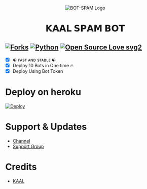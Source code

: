 <p align="center">
  <img src="./resources/logo.jpg" alt="BOT-SPAM Logo">
</p>
<h1 align="center">
  <b>𝗞𝗔𝗔𝗟 𝗦𝗣𝗔𝗠 𝗕𝗢𝗧</b>
</h1>

[![Forks](https://img.shields.io/github/forks/MrRizoel/Spambot?style=flat-square&color=orange)](https://github.com/garwmishra/kaal_Spam_bot/fork)
[![Python](https://img.shields.io/badge/Python-v3.9.7-blue)](https://www.python.org/)
[![Open Source Love svg2](https://badges.frapsoft.com/os/v2/open-source.svg?v=103)](https://github.com/garwmishra/kaal_spam_bot)   
----
 
- [x] ☯︎ ғᴀsᴛ ᴀɴᴅ sᴛᴀʙʟᴇ ☯︎
- [x] Deploy 10 Bots in One time 🔥
- [x] Deploy Using Bot Token 

# Deploy on heroku

[![Deploy](https://www.herokucdn.com/deploy/button.svg)](https://heroku.com/deploy?template=https://github.com/garwmishra/kaal_spam_bot)


# Support & Updates
* [Channel](https://t.me/KAAL_NETWORK)
* [Support Group](https://t.me/TEAM_KAAL_RIDER)

# Credits
* [KAAL](https://t.me/ITS_HEAVEN_KING)
